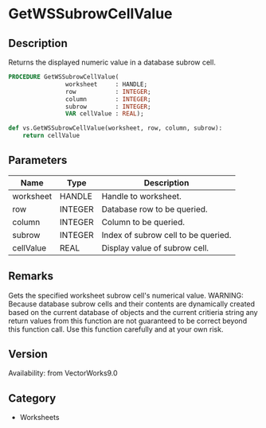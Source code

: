 # GetWSSubrowCellValue

## Description
Returns the displayed numeric value in a database subrow cell.

```pascal
PROCEDURE GetWSSubrowCellValue(
				worksheet     : HANDLE;
				row           : INTEGER;
				column        : INTEGER;
				subrow        : INTEGER;
				VAR cellValue : REAL);
```

```python
def vs.GetWSSubrowCellValue(worksheet, row, column, subrow):
    return cellValue
```

## Parameters
|Name|Type|Description|
|---|---|---|
|worksheet|HANDLE|Handle to worksheet.|
|row|INTEGER|Database row to be queried.|
|column|INTEGER|Column to be queried.|
|subrow|INTEGER|Index of subrow cell to be queried.|
|cellValue|REAL|Display value of subrow cell.|

## Remarks
Gets the specified worksheet subrow cell's numerical value.
WARNING: Because database subrow cells and their contents are dynamically created based on the current database of objects and the current critieria string any return values from this function are not guaranteed to be correct beyond this function call. Use this function carefully and at your own risk.

## Version
Availability: from VectorWorks9.0

## Category
* Worksheets

